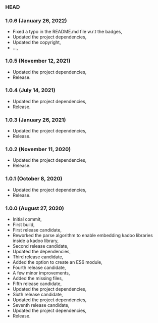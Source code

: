 ### HEAD

### 1.0.6 (January 26, 2022)

  * Fixed a typo in the README.md file w.r.t the badges,
  * Updated the project dependencies,
  * Updated the copyright,
  * ...,


### 1.0.5 (November 12, 2021)

  * Updated the project dependencies,
  * Release.


### 1.0.4 (July 14, 2021)

  * Updated the project dependencies,
  * Release.


### 1.0.3 (January 26, 2021)

  * Updated the project dependencies,
  * Release.


### 1.0.2 (November 11, 2020)

  * Updated the project dependencies,
  * Release.


### 1.0.1 (October 8, 2020)

  * Updated the project dependencies,
  * Release.


### 1.0.0 (August 27, 2020)

  * Initial commit,
  * First build,
  * First release candidate,
  * Reworked the parse algorithm to enable embedding kadoo libraries inside a kadoo library,
  * Second release candidate,
  * Updated the dependencies,
  * Third release candidate,
  * Added the option to create an ES6 module,
  * Fourth release candidate,
  * A few minor improvements,
  * Added the missing files,
  * Fifth release candidate,
  * Updated the project dependencies,
  * Sixth release candidate,
  * Updated the project dependencies,
  * Seventh release candidate,
  * Updated the project dependencies,
  * Release.

